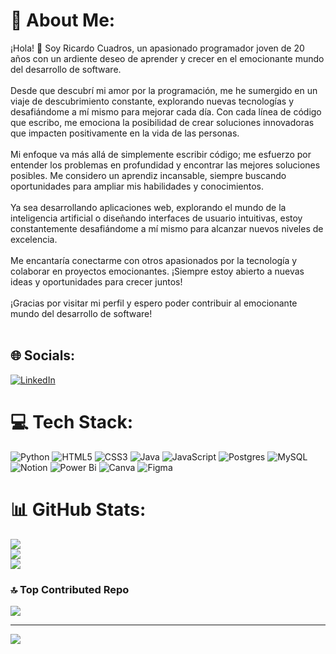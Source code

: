 # 💫 About Me:
¡Hola! 👋 Soy Ricardo Cuadros, un apasionado programador joven de 20 años con un ardiente deseo de aprender y crecer en el emocionante mundo del desarrollo de software.<br><br>Desde que descubrí mi amor por la programación, me he sumergido en un viaje de descubrimiento constante, explorando nuevas tecnologías y desafiándome a mí mismo para mejorar cada día. Con cada línea de código que escribo, me emociona la posibilidad de crear soluciones innovadoras que impacten positivamente en la vida de las personas.<br><br>Mi enfoque va más allá de simplemente escribir código; me esfuerzo por entender los problemas en profundidad y encontrar las mejores soluciones posibles. Me considero un aprendiz incansable, siempre buscando oportunidades para ampliar mis habilidades y conocimientos.<br><br>Ya sea desarrollando aplicaciones web, explorando el mundo de la inteligencia artificial o diseñando interfaces de usuario intuitivas, estoy constantemente desafiándome a mí mismo para alcanzar nuevos niveles de excelencia.<br><br>Me encantaría conectarme con otros apasionados por la tecnología y colaborar en proyectos emocionantes. ¡Siempre estoy abierto a nuevas ideas y oportunidades para crecer juntos!<br><br>¡Gracias por visitar mi perfil y espero poder contribuir al emocionante mundo del desarrollo de software!<br><br>


## 🌐 Socials:
[![LinkedIn](https://img.shields.io/badge/LinkedIn-%230077B5.svg?logo=linkedin&logoColor=white)](https://linkedin.com/in/ricardocuadrosrodriguez) 

# 💻 Tech Stack:
![Python](https://img.shields.io/badge/python-3670A0?style=for-the-badge&logo=python&logoColor=ffdd54) ![HTML5](https://img.shields.io/badge/html5-%23E34F26.svg?style=for-the-badge&logo=html5&logoColor=white) ![CSS3](https://img.shields.io/badge/css3-%231572B6.svg?style=for-the-badge&logo=css3&logoColor=white) ![Java](https://img.shields.io/badge/java-%23ED8B00.svg?style=for-the-badge&logo=openjdk&logoColor=white) ![JavaScript](https://img.shields.io/badge/javascript-%23323330.svg?style=for-the-badge&logo=javascript&logoColor=%23F7DF1E) ![Postgres](https://img.shields.io/badge/postgres-%23316192.svg?style=for-the-badge&logo=postgresql&logoColor=white) ![MySQL](https://img.shields.io/badge/mysql-%2300000f.svg?style=for-the-badge&logo=mysql&logoColor=white) ![Notion](https://img.shields.io/badge/Notion-%23000000.svg?style=for-the-badge&logo=notion&logoColor=white) ![Power Bi](https://img.shields.io/badge/power_bi-F2C811?style=for-the-badge&logo=powerbi&logoColor=black) ![Canva](https://img.shields.io/badge/Canva-%2300C4CC.svg?style=for-the-badge&logo=Canva&logoColor=white) ![Figma](https://img.shields.io/badge/figma-%23F24E1E.svg?style=for-the-badge&logo=figma&logoColor=white)
# 📊 GitHub Stats:
![](https://github-readme-stats.vercel.app/api?username=ricardocuadrosr&theme=blueberry&hide_border=false&include_all_commits=false&count_private=false)<br/>
![](https://github-readme-streak-stats.herokuapp.com/?user=ricardocuadrosr&theme=blueberry&hide_border=false)<br/>
![](https://github-readme-stats.vercel.app/api/top-langs/?username=ricardocuadrosr&theme=blueberry&hide_border=false&include_all_commits=false&count_private=false&layout=compact)

### 🔝 Top Contributed Repo
![](https://github-contributor-stats.vercel.app/api?username=ricardocuadrosr&limit=5&theme=dark&combine_all_yearly_contributions=true)

---
[![](https://visitcount.itsvg.in/api?id=ricardocuadrosr&icon=0&color=0)](https://visitcount.itsvg.in)

<!-- Proudly created with GPRM ( https://gprm.itsvg.in ) -->
